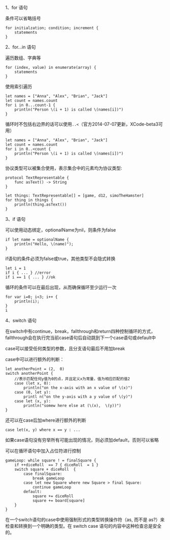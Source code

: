 1、for 语句

条件可以省略括号

    for initialzation; condition; increment {
    	statements
    }

2、for...in 语句

遍历数组、字典等

	for (index, value) in enumerate(array) {
    	statements
    }

使用索引遍历
	
	let names = ["Anna", "Alex", "Brian", "Jack"]
	let count = names.count
	for i in 0...count-1 {
	    println("Person \(i + 1) is called \(names[i])")
	}

循环时不包括右边界的话可以使用`..<`（官方2014-07-07更新，XCode-beta3可用）

	let names = ["Anna", "Alex", "Brian", "Jack"]
	let count = names.count
	for i in 0..<count {
	    println("Person \(i + 1) is called \(names[i])")
	}

协议类型可以被集合使用，表示集合中的元素均为协议类型:

	protocol TextRepresentable {
	    func asText() -> String
	}	

	let things: TextRepresentable[] = [game, d12, simoTheHamster]
	for thing in things {
	    println(thing.asText())
	}

3、if 语句

可以使用动态绑定，optionalName为nil，则条件为false

	if let name = optionalName {
		println("Hello, \(name)");
	}

if语句的条件必须为false或true，其他类型不会隐式转换

	let i = 1
	if i { ... } //error
	if i == 1 { ... } //ok

循环的条件可以在最后出现，从而确保循环至少运行一次
	
	for var i=0; i<3; i++ {
		println(i);
	}
	i

4、switch 语句

在switch中有continue，break，fallthrough和return四种控制循环的方式，fallthrough会在执行完当前case语句后自动跳到下一个case语句或default中

case可以接受任何类型的参数，且分支语句最后不用加break

case中可以进行额外的判断：

	let anotherPoint = (2,  0)
	switch anotherPoint {
		//表示匹配任何y值为0的点，并且定义x为常量，值为相应匹配的值2
		case (let x, 0):
			println("on the x-axis with an x value of \(x)")
		case (0, let y):
		    printl n("on the y-axis with a y value of \(y)")
		case let (x, y):
		    println("somew here else at (\(x),  \(y))")
	}

还可以在case后加where进行额外的判断

	case let(x, y) where x == y : ...

如果case语句没有穷举所有可能出现的情况，则必须加default，否则可以省略

可以在循环语句中加入占位符进行控制
	
	gameLoop: while square ! = finalSquare {
	    if ++diceRoll  == 7 { diceRoll  = 1 }
	    switch square + diceRoll  {
		    case finalSquare:
		        break gameLoop
		    case let new Square where new Square > final Square:
		        continue gameLoop
			default:
				square += diceRoll
				square += board[square]
		}
	}

在一个switch语句的case中使用强制形式的类型转换操作符（as, 而不是 as?）来检查和转换到一个明确的类型。在 switch case 语句的内容中这种检查总是安全的。